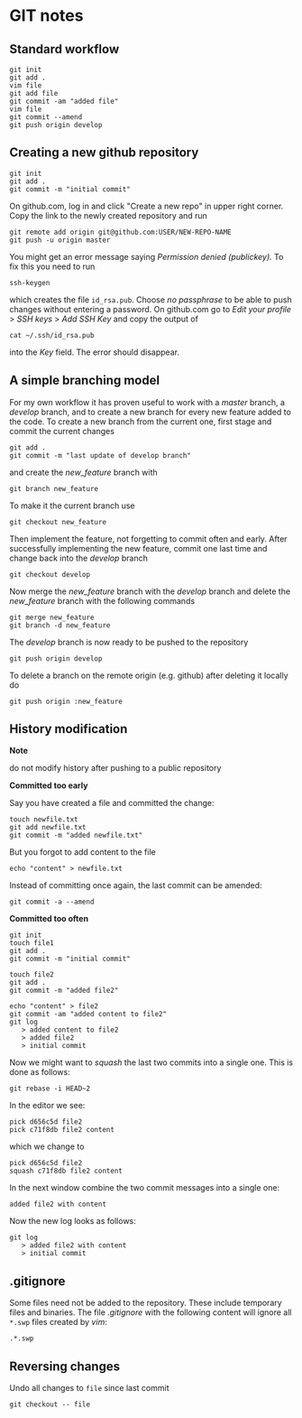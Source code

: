 # GIT notes

## Standard workflow

    git init
    git add .
    vim file
    git add file
    git commit -am "added file"
    vim file
    git commit --amend
    git push origin develop

## Creating a new github repository

    git init
    git add .
    git commit -m "initial commit"

On github.com, log in and click "Create a new repo" in upper right corner. Copy the link to the newly created repository and run

    git remote add origin git@github.com:USER/NEW-REPO-NAME
    git push -u origin master

You might get an error message saying *Permission denied (publickey).* To fix this you need to run 

    ssh-keygen

which creates the file `id_rsa.pub`. Choose *no passphrase* to be able to push changes without entering a password. On github.com go to *Edit your profile* > *SSH keys* > *Add SSH Key* and copy the output of

    cat ~/.ssh/id_rsa.pub

into the *Key* field. The error should disappear.



## A simple branching model

For my own workflow it has proven useful to work with a *master* branch, a *develop* branch, and to create a new branch for every new feature added to the code. To create a new branch from the current one, first stage and commit the current changes

    git add .
    git commit -m "last update of develop branch"

and create the *new_feature* branch with 

    git branch new_feature

To make it the current branch use

    git checkout new_feature

Then implement the feature, not forgetting to commit often and early. After successfully implementing the new feature, commit one last time and change back into the *develop* branch

    git checkout develop

Now merge the *new_feature* branch with the *develop* branch and delete the *new_feature* branch with the following commands

    git merge new_feature
    git branch -d new_feature

The *develop* branch is now ready to be pushed to the repository

    git push origin develop

To delete a branch on the remote origin (e.g. github) after deleting it locally do

    git push origin :new_feature 



## History modification

**Note**

do not modify history after pushing to a public repository

**Committed too early**

Say you have created a file and committed the change:

    touch newfile.txt
    git add newfile.txt
    git commit -m "added newfile.txt"

But you forgot to add content to the file

    echo "content" > newfile.txt

Instead of committing once again, the last commit can be amended:

    git commit -a --amend
    

**Committed too often**

    git init
    touch file1
    git add .
    git commit -m "initial commit"

    touch file2
    git add .
    git commit -m "added file2"
    
    echo "content" > file2
    git commit -am "added content to file2"
    git log
       > added content to file2
       > added file2
       > initial commit

Now we might want to *squash* the last two commits into a single one. This is done as follows:

    git rebase -i HEAD~2

In the editor we see:

    pick d656c5d file2
    pick c71f8db file2 content

which we change to

    pick d656c5d file2
    squash c71f8db file2 content

In the next window combine the two commit messages into a single one:

    added file2 with content

Now the new log looks as follows:

    git log
       > added file2 with content 
       > initial commit
        


## .gitignore

Some files need not be added to the repository. These include temporary files and binaries. The file *.gitignore* with the following content will ignore all `*.swp` files created by *vim*:

    .*.swp

    
## Reversing changes

Undo all changes to `file` since last commit

    git checkout -- file




